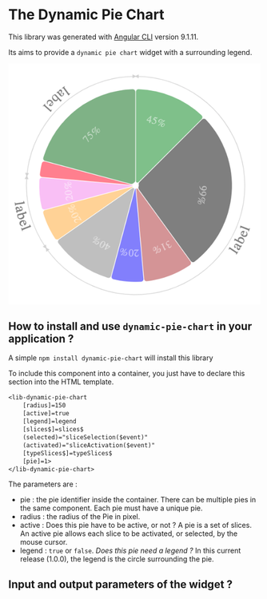 # The Dynamic Pie Chart

This library was generated with [Angular CLI](https://github.com/angular/angular-cli) version 9.1.11.

Its aims to provide a `dynamic pie chart` widget with a surrounding legend.

![Dynamic Pie Chart](./screen-copy.png)

## How to install and use `dynamic-pie-chart` in your application ?

A simple `npm install dynamic-pie-chart` will install this library

To include this component into a container, you just have to declare this section into the HTML template.

```
<lib-dynamic-pie-chart
	[radius]=150
	[active]=true
	[legend]=legend
	[slices$]=slices$
	(selected)="sliceSelection($event)" 
	(activated)="sliceActivation($event)" 
	[typeSlices$]=typeSlices$
	[pie]=1>
</lib-dynamic-pie-chart>
```

The parameters are :

- pie : the pie identifier inside the container. 
There can be multiple pies in the same component. Each pie must have a unique pie.
- radius : the radius of the Pie in pixel.
- active : Does this pie have to be active, or not ? 
A pie is a set of slices. An active pie allows each slice to be activated, or selected, by the mouse cursor.
- legend : `true` or `false`. _Does this pie need a legend ?_ 
In this current release (1.0.0), the legend is the circle surrounding the pie.

## Input and output parameters of the widget ?




